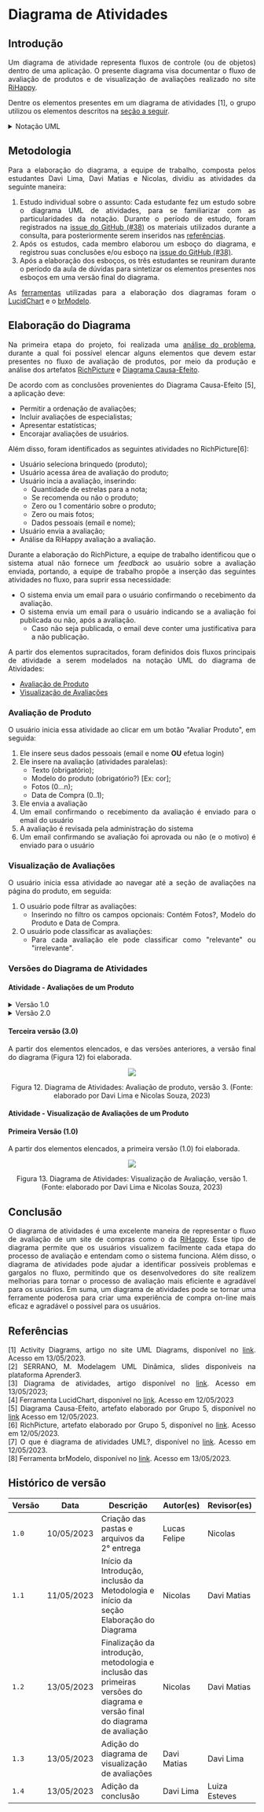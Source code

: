 # Diagrama de Atividades

## Introdução

<div style="text-align:justify">

Um diagrama de atividade representa fluxos de controle (ou de objetos) dentro de uma aplicação. O presente diagrama visa documentar o fluxo de avaliação de produtos e de visualização de avaliações realizado no site [RiHappy](https://rihappy.com.br).

Dentre os elementos presentes em um diagrama de atividades [1], o grupo utilizou os elementos descritos na <a onclick="document.querySelector('#uml').open = !document.querySelector('#uml').open"><u> seção a seguir</u></a>.

<details id="uml"> <summary>  <a>Notação UML</a> </summary>

- **Partição**
  Uma partição agrupa atividades com alguma característica em comum[1], no caso do diagramas elaborados as partições agrupam atividades de acordo com os seus **atores**.

  A notação utilizada  para representar uma partição (Figura 1) assemelha-se à notação de piscina, do diagrama [BPMN](../../1.base/processos/modelagembpmn.md).

  <center>

  ![](./assets/2.4.1.DiagramaDeAtividades/2427.png)
  
  Figura 1. Notação das partições ("Customer" e "Order Dept") no diagrama de atividades. (Fonte: [1]).
  </center>

- **Nó inicial e Nó Final**
  Esses nós, como os próprios nomes sugerem, indicam o início (Figura 2) e o final (Figura 3) de uma atividade. Também é possível indicar o final de um fluxo, utilizando o um nó de fim de fluxo (Figura 4)

    | Nome do nó | Notação UML [1] |
    | - | - |
    | Nó Inicial | ![](./assets/2.4.1.DiagramaDeAtividades/3041.png) <br/> Figura 2. Notação do nó inicial. (Fonte: [1]) |
    | Nó final | ![](./assets/2.4.1.DiagramaDeAtividades/4424.png) <br/> Figura 3. Notação do nó final. (Fonte: [1])
    | Nó de fim de Fluxo | ![](./assets/2.4.1.DiagramaDeAtividades/4411.png) <br/> Figura 4. Notação do nó de fim de fluxo. (Fonte: [1])

- **Nó de decisão**
  É um nó de controle a partir do qual é selecionado apenas **um** fluxo de saída (Figura 5).

  <center>

  ![](./assets/2.4.1.DiagramaDeAtividades/4617.png)

  Figura 5. Notação para os nós de controle (Fonte: [1]).
  
  </center>

- **Fork node**
  É um nó de controle que tem uma aresta de entrada e múltiplas de saída, indica fluxos concorrentes, e surgiu na notação UML para representar atividades paralelas (Figura 6).

  <center>

  ![](./assets/2.4.1.DiagramaDeAtividades/5815.png)

  Figura 6. Notação para o _fork node_ (Fonte: [1]).
  </center>

- **Ações**
  É um elemento nomeado (com verbos) que representa um passo atômico em uma atividade (Figura 7).
  <center>
  
  ![](./assets/2.4.1.DiagramaDeAtividades/0125.png)
  
  Figura 7. Ação para "processar o pedido" (Fonte: [1]).
  </center>

- **Nós de objeto**
  Um nó de objeto representa um fluxo de objetos em uma atividade, e é representado na forma de retângulo (Figura 8).

  <center>

  ![](./assets/2.4.1.DiagramaDeAtividades/0457.png)

  Figura 8. Representação do objeto "_Order_" gerado após o preenchimento (Fonte: [1]).
  </center>

- **Parâmetros de atividades**
  As atividades podem receber parâmetros, também representados por retângulos (Figura 9).

  <center>

  ![](./assets/2.4.1.DiagramaDeAtividades/0800.png)

  Figura 9. Representação dos parâmetros _Login Id_ e _Password_ (Fonte: [1]).
  
  </center>

</details>

## Metodologia

Para a elaboração do diagrama, a equipe de trabalho, composta pelos estudantes Davi Lima, Davi Matias e Nicolas, dividiu as atividades da seguinte maneira:

1. Estudo individual sobre o assunto: Cada estudante fez um estudo sobre o diagrama UML de atividades, para se familiarizar com as particularidades da notação. Durante o período de estudo, foram registrados na [issue do GitHub (#38)](https://github.com/UnBArqDsw2023-1/2023.1_G5_ProjetoRiHappy/issues/38) os materiais utilizados durante a consulta, para posteriormente serem inseridos nas [referências](#referências).
2. Após os estudos, cada membro elaborou um esboço do diagrama, e registrou suas conclusões e/ou esboço na [issue do GitHub (#38)](https://github.com/UnBArqDsw2023-1/2023.1_G5_ProjetoRiHappy/issues/38).
3. Após a elaboração dos esboços, os três estudantes se reuniram durante o período da aula de dúvidas para sintetizar os elementos presentes nos esboços em uma versão final do diagrama.

As [ferramentas](../../1.base/processos/ferramentasutilizadas.md) utilizadas para a elaboração dos diagramas foram o [LucidChart](https://www.lucidchart.com/) e o [brModelo](http://www.sis4.com/brModelo/).

## Elaboração do Diagrama

Na primeira etapa do projeto, foi realizada uma [análise do problema](../../1.base/nao-especificos/abordagemnaoespecifica.md), durante a qual foi possível elencar alguns elementos que devem estar presentes no fluxo de avaliação de produtos, por meio da produção e análise dos artefatos [RichPicture](../../1.base/nao-especificos/richpicture.md) e [Diagrama Causa-Efeito](../../1.base/nao-especificos/causaefeito.md).

De acordo com as conclusões provenientes do Diagrama Causa-Efeito [5], a aplicação deve:

- Permitir a ordenação de avaliações;
- Incluir avaliações de especialistas;
- Apresentar estatísticas;
- Encorajar avaliações de usuários.

Além disso, foram identificados as seguintes atividades no RichPicture[6]:

- Usuário seleciona brinquedo (produto);
- Usuário acessa área de avaliação do produto;
- Usuário incia a avaliação, inserindo:
  - Quantidade de estrelas para a nota;
  - Se recomenda ou não o produto;
  - Zero ou 1 comentário sobre o produto;
  - Zero ou mais fotos;
  - Dados pessoais (email e nome);
- Usuário envia a avaliação;
- Análise da RiHappy avaliação a avaliação.

Durante a elaboração do RichPicture, a equipe de trabalho identificou que o sistema atual não fornece um _feedback_ ao usuário sobre a avaliação enviada, portando, a equipe de trabalho propõe a inserção das seguintes atividades no fluxo, para suprir essa necessidade:

- O sistema envia um email para o usuário confirmando o recebimento da avaliação.
- O sistema envia um email para o usuário indicando se a avaliação foi publicada ou não, após a avaliação.
  - Caso não seja publicada, o email deve conter uma justificativa para a não publicação.

A partir dos elementos supracitados, foram definidos dois fluxos principais de atividade a serem modelados na notação UML do diagrama de Atividades:

- [Avaliação de Produto](#avaliação-de-produto)
- [Visualização de Avaliações](#visualização-de-avaliações)

### Avaliação de Produto

O usuário inicia essa atividade ao clicar em um botão "Avaliar Produto", em seguida:

1. Ele insere seus dados pessoais (email e nome **OU** efetua login)
2. Ele insere na avaliação (atividades paralelas):
    - Texto (obrigatório);
    - Modelo do produto (obrigatório?) [Ex: cor];
    - Fotos (0...n);
    - Data de Compra (0..1);
3. Ele envia a avaliação
4. Um email confirmando o recebimento da avaliação é enviado para o email do usuário
5. A avaliação é revisada pela administração do sistema
6. Um email confirmando se avaliação foi aprovada ou não (e o motivo) é enviado para o usuário

### Visualização de Avaliações

O usuário inicia essa atividade ao navegar até a seção de avaliações na página do produto, em seguida:

1. O usuário pode filtrar as avaliações:
    - Inserindo no filtro os campos opcionais: Contém Fotos?, Modelo do Produto e Data de Compra.
2. O usuário pode classificar as avaliações:
    - Para cada avaliação ele pode classificar como "relevante" ou "irrelevante".

### Versões do Diagrama de Atividades

#### Atividade - Avaliações de um Produto

<details>
<summary> <a>Versão 1.0</a> </summary>

<center>

![](./assets/2.4.1.DiagramaDeAtividades/2727.png)

Figura 10. Diagrama de Atividades: Avaliação de produto, versão 1. (Fonte: elaborado por Davi Silva, 2023).
</center>

</details>

<details>
<summary> <a>Versão 2.0</a> </summary>

A segunda versão (Figura 11) contou com a inserção das partições, para separar os responsáveis por cada atividade.

<center>

![](./assets/2.4.1.DiagramaDeAtividades/2837.png)

Figura 11. Diagrama de Atividades: Avaliação de produto, versão 2. (Fonte: elaborado por Davi Silva, 2023)
</center>

</details>

#### Terceira versão (3.0)

A partir dos elementos elencados, e das versões anteriores, a versão final do diagrama (Figura 12) foi elaborada.

<center>

![](./assets/2.4.1.DiagramaDeAtividades/2840.png)

Figura 12. Diagrama de Atividades: Avaliação de produto, versão 3. (Fonte: elaborado por Davi Lima e Nicolas Souza, 2023)
</center>

#### Atividade - Visualização de Avaliações de um Produto

#### Primeira Versão (1.0)

A partir dos elementos elencados, a primeira versão (1.0) foi elaborada.

<center>

![](./assets/2.4.1.DiagramaDeAtividades/diagrama-de-avaliacao.png)

Figura 13. Diagrama de Atividades: Visualização de Avaliação, versão 1. (Fonte: elaborado por Davi Lima e Nicolas Souza, 2023)
</center>

## Conclusão

<div style="text-align:justify">

O diagrama de atividades é uma excelente maneira de representar o fluxo de avaliação de um site de compras como o da [RiHappy](https://rihappy.com.br). Esse tipo de diagrama permite que os usuários visualizem facilmente cada etapa do processo de avaliação e entendam como o sistema funciona. Além disso, o diagrama de atividades pode ajudar a identificar possíveis problemas e gargalos no fluxo, permitindo que os desenvolvedores do site realizem melhorias para tornar o processo de avaliação mais eficiente e agradável para os usuários. Em suma, um diagrama de atividades pode se tornar uma ferramente poderosa para criar uma experiência de compra on-line mais eficaz e agradável o possivel para os usuários.

## Referências

[1] Activity Diagrams, artigo no site UML Diagrams, disponível no [link](https://www.uml-diagrams.org/activity-diagrams.html). Acesso em 13/05/2023. <br/>
[2] SERRANO, M. Modelagem UML Dinâmica, slides disponíveis na plataforma Aprender3. <br/>
[3] Diagrama de atividades, artigo disponível no [link](https://www.ibm.com/docs/pt-br/rational-soft-arch/9.7.0?topic=diagrams-activity). Acesso em 13/05/2023; <br/>
[4] Ferramenta LucidChart, disponível no [link](https://www.lucidchart.com/pages/). Acesso em 12/05/2023 <br/>
[5] Diagrama Causa-Efeito, artefato elaborado por Grupo 5, disponível no [link](../../1.base/1.1.1.CausaEfeito.md) Acesso em 12/05/2023. <br/>
[6] RichPicture, artefato elaborado por Grupo 5, disponível no [link](../../1.base/1.1.2.RichPicture.md). Acesso em 12/05/2023. <br/>
[7] O que é diagrama de atividades UML?, disponível no [link](https://www.lucidchart.com/pages/pt/o-que-e-diagrama-de-atividades-uml). Acesso em 12/05/2023.<br/>
[8] Ferramenta brModelo, disponível no [link](http://www.sis4.com/brModelo/). Acesso em 13/05/2023.

## Histórico de versão

| Versão | Data       | Descrição                                                                                                                   | Autor(es)    | Revisor(es) |
| ------ | ---------- | --------------------------------------------------------------------------------------------------------------------------- | ------------ | ----------- |
| `1.0`  | 10/05/2023 | Criação das pastas e arquivos da 2° entrega                                                                                 | Lucas Felipe | Nicolas     |
| `1.1`  | 11/05/2023 | Início da Introdução, inclusão da Metodologia e início da seção Elaboração do Diagrama                                      | Nicolas      | Davi Matias |
| `1.2`  | 13/05/2023 | Finalização da introdução, metodologia e inclusão das primeiras versões do diagrama e versão final do diagrama de avaliação | Nicolas      | Davi Matias |
| `1.3`  | 13/05/2023 | Adição do diagrama de visualização de avaliações                                                                            | Davi Matias  | Davi Lima   |
| `1.4`  | 13/05/2023 | Adição da conclusão                                                                                                         | Davi Lima    | Luiza Esteves   |
